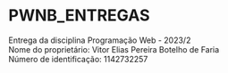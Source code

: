 <h1>PWNB_ENTREGAS</h1>
Entrega da disciplina Programação Web - 2023/2<br/>
Nome do proprietário: Vitor Elias Pereira Botelho de Faria<br/>
Número de identificação: 1142732257
